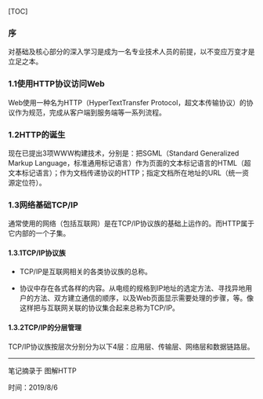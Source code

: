[TOC]



### 序

对基础及核心部分的深入学习是成为一名专业技术人员的前提，以不变应万变才是立足之本。

### 1.1使用HTTP协议访问Web

Web使用一种名为HTTP（HyperTextTransfer Protocol，超文本传输协议）的协议作为规范，完成从客户端到服务端等一系列流程。

### 1.2HTTP的诞生

现在已提出3项WWW构建技术，分别是：把SGML（Standard Generalized Markup Language，标准通用标记语言）作为页面的文本标记语言的HTML（超文本标记语言）；作为文档传递协议的HTTP；指定文档所在地址的URL（统一资源定位符）。

### 1.3网络基础TCP/IP

通常使用的网络（包括互联网）是在TCP/IP协议族的基础上运作的。而HTTP属于它内部的一个子集。

#### 1.3.1TCP/IP协议族

* TCP/IP是互联网相关的各类协议族的总称。

* 协议中存在各式各样的内容。从电缆的规格到IP地址的选定方法、寻找异地用户的方法、双方建立通信的顺序，以及Web页面显示需要处理的步骤，等。像这样把与互联网关联的协议集合起来总称为TCP/IP。

#### 1.3.2TCP/IP的分层管理

TCP/IP协议族按层次分别分为以下4层：应用层、传输层、网络层和数据链路层。







------

笔记摘录于 图解HTTP

时间：2019/8/6